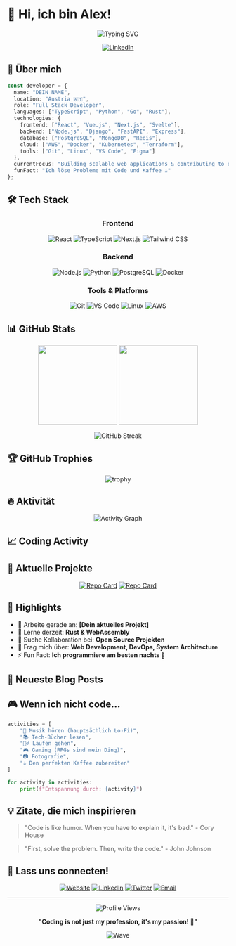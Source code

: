 # 👋 Hi, ich bin Alex!

<div align="center">
  
  ![Typing SVG](https://readme-typing-svg.herokuapp.com?font=Fira+Code&size=30&duration=3000&pause=1000&color=00D9FF&center=true&vCenter=true&width=500&lines=Full+Stack+Developer;Open+Source+Enthusiast;Problem+Solver;Code+Architekt)
  


  [![LinkedIn](https://img.shields.io/badge/-LinkedIn-0077B5?style=flat-square&logo=linkedin&logoColor=white)](https://www.linkedin.com/in/alexander-kaiser-700366328)
  
</div>

## 🚀 Über mich

```typescript
const developer = {
  name: "DEIN NAME",
  location: "Austria 🇦🇹",
  role: "Full Stack Developer",
  languages: ["TypeScript", "Python", "Go", "Rust"],
  technologies: {
    frontend: ["React", "Vue.js", "Next.js", "Svelte"],
    backend: ["Node.js", "Django", "FastAPI", "Express"],
    database: ["PostgreSQL", "MongoDB", "Redis"],
    cloud: ["AWS", "Docker", "Kubernetes", "Terraform"],
    tools: ["Git", "Linux", "VS Code", "Figma"]
  },
  currentFocus: "Building scalable web applications & contributing to open source",
  funFact: "Ich löse Probleme mit Code und Kaffee ☕"
};
```

## 🛠️ Tech Stack

<div align="center">

### Frontend
![React](https://img.shields.io/badge/-React-61DAFB?style=for-the-badge&logo=react&logoColor=black)
![TypeScript](https://img.shields.io/badge/-TypeScript-3178C6?style=for-the-badge&logo=typescript&logoColor=white)
![Next.js](https://img.shields.io/badge/-Next.js-000000?style=for-the-badge&logo=next.js&logoColor=white)
![Tailwind CSS](https://img.shields.io/badge/-Tailwind_CSS-38B2AC?style=for-the-badge&logo=tailwind-css&logoColor=white)

### Backend
![Node.js](https://img.shields.io/badge/-Node.js-339933?style=for-the-badge&logo=node.js&logoColor=white)
![Python](https://img.shields.io/badge/-Python-3776AB?style=for-the-badge&logo=python&logoColor=white)
![PostgreSQL](https://img.shields.io/badge/-PostgreSQL-336791?style=for-the-badge&logo=postgresql&logoColor=white)
![Docker](https://img.shields.io/badge/-Docker-2496ED?style=for-the-badge&logo=docker&logoColor=white)

### Tools & Platforms
![Git](https://img.shields.io/badge/-Git-F05032?style=for-the-badge&logo=git&logoColor=white)
![VS Code](https://img.shields.io/badge/-VS_Code-007ACC?style=for-the-badge&logo=visual-studio-code&logoColor=white)
![Linux](https://img.shields.io/badge/-Linux-FCC624?style=for-the-badge&logo=linux&logoColor=black)
![AWS](https://img.shields.io/badge/-AWS-232F3E?style=for-the-badge&logo=amazon-aws&logoColor=white)

</div>

## 📊 GitHub Stats

<div align="center">
  
  <img height="180em" src="https://github-readme-stats.vercel.app/api?username=DEIN-USERNAME&show_icons=true&theme=tokyonight&include_all_commits=true&count_private=true"/>
  <img height="180em" src="https://github-readme-stats.vercel.app/api/top-langs/?username=DEIN-USERNAME&layout=compact&langs_count=8&theme=tokyonight"/>
  
</div>

<div align="center">
  
  ![GitHub Streak](https://streak-stats.demolab.com/?user=DEIN-USERNAME&theme=tokyonight)
  
</div>

## 🏆 GitHub Trophies

<div align="center">
  
  ![trophy](https://github-profile-trophy.vercel.app/?username=DEIN-USERNAME&theme=tokyonight&no-frame=true&row=1&column=7)
  
</div>

## 🔥 Aktivität

<div align="center">
  
  ![Activity Graph](https://github-readme-activity-graph.vercel.app/graph?username=DEIN-USERNAME&theme=tokyo-night&bg_color=1a1b27&color=70a5fd&line=bf91f3&point=38bdae&area=true&hide_border=true)
  
</div>

## 📈 Coding Activity

<!--START_SECTION:waka-->
<!--END_SECTION:waka-->

## 🎯 Aktuelle Projekte

<div align="center">

[![Repo Card](https://github-readme-stats.vercel.app/api/pin/?username=DEIN-USERNAME&repo=PROJEKT-NAME&theme=tokyonight)](https://github.com/DEIN-USERNAME/PROJEKT-NAME)
[![Repo Card](https://github-readme-stats.vercel.app/api/pin/?username=DEIN-USERNAME&repo=PROJEKT-NAME-2&theme=tokyonight)](https://github.com/DEIN-USERNAME/PROJEKT-NAME-2)

</div>

## 🌟 Highlights

- 🔭 Arbeite gerade an: **[Dein aktuelles Projekt]**
- 🌱 Lerne derzeit: **Rust & WebAssembly**
- 👯 Suche Kollaboration bei: **Open Source Projekten**
- 💬 Frag mich über: **Web Development, DevOps, System Architecture**
- ⚡ Fun Fact: **Ich programmiere am besten nachts 🌙**

## 📝 Neueste Blog Posts

<!-- BLOG-POST-LIST:START -->
<!-- BLOG-POST-LIST:END -->

## 🎮 Wenn ich nicht code...

```python
activities = [
    "🎵 Musik hören (hauptsächlich Lo-Fi)",
    "📚 Tech-Bücher lesen", 
    "🏃‍♂️ Laufen gehen",
    "🎮 Gaming (RPGs sind mein Ding)",
    "📷 Fotografie",
    "☕ Den perfekten Kaffee zubereiten"
]

for activity in activities:
    print(f"Entspannung durch: {activity}")
```

## 💡 Zitate, die mich inspirieren

> "Code is like humor. When you have to explain it, it's bad." - Cory House

> "First, solve the problem. Then, write the code." - John Johnson

## 🤝 Lass uns connecten!

<div align="center">

[![Website](https://img.shields.io/badge/Website-000000?style=for-the-badge&logo=About.me&logoColor=white)](https://deine-website.com)
[![LinkedIn](https://img.shields.io/badge/LinkedIn-0077B5?style=for-the-badge&logo=linkedin&logoColor=white)](https://linkedin.com/in/dein-profil)
[![Twitter](https://img.shields.io/badge/Twitter-1DA1F2?style=for-the-badge&logo=twitter&logoColor=white)](https://twitter.com/dein-handle)
[![Email](https://img.shields.io/badge/Email-D14836?style=for-the-badge&logo=gmail&logoColor=white)](mailto:deine@email.com)

</div>

---

<div align="center">
  
  ![Profile Views](https://komarev.com/ghpvc/?username=DEIN-USERNAME&color=brightgreen&style=flat-square)
  
  **"Coding is not just my profession, it's my passion! 🚀"**
  
  ![Wave](https://raw.githubusercontent.com/mayhemantt/mayhemantt/Update/svg/Bottom.svg)
  
</div>
